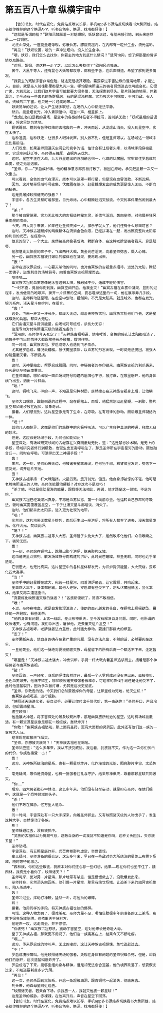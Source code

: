 # 第五百八十章 纵横宇宙中
        【告知书友，时代在变化，免费站点难以长存，手机app多书源站点切换看书大势所趋，站长给你推荐的这个换源APP，听书音色多、换源、找书都好使！】
       “这就是所谓的船？”欧阳风鼓胀着一对蛤蟆眼，妖妖曾说过，有船来接引她，到头来居然是……一口铜棺。
       龙虎山深处，一座能量塔浮现，弥漫仙雾，朦胧而超凡，在内部有一粒长生金，流光溢彩。
       “再见！”妖妖说罢，嗖的一声冲进塔内，没入长生金中。
       “喂，妖妖，我们怎么去找你，你要去的地方到底什么情况？”楚风询问，想了解那里的情详情以及路径。
       “对啊，姐姐，你这样一走了之，以后怎么去找你？”欧阳风也喊道。
       黄牛、大黑牛等人，还有昆仑大妖等都叹息，都有些不舍，在后面喊道，希望了解到更多情况。
       “我要去的残破宇宙非常危险，路途更是极其艰险，需要穿过宇宙边缘的混沌地带，才能进入。目前，就是圣人前往那里都是九死一生，哪怕是映照诸天的强者贸然进去也可能会死。它很广袤，大到无边，比我们这片宇宙可能都要大很多倍，无法探索到尽头。那片残破的地带，伴着混沌，至今还有一些古老的族群栖居，有的是混沌神魔，实力强大不可揣度，不可力敌。有人说，残破的古宇宙，也只是一片过渡地带……”
       妖妖简单的述说，让人产生诸多联想，在场的人心中都无法平静。
       然后，能量塔发光，冲入青铜馆中，哐当一声，棺盖扣上。
       “龙虎山依旧是我的道场，星空中的各族的降临者不得擅闯，否则杀无赦！”妖妖最后的话语传来，将这里划为禁地。
       铜锈斑驳、镌刻有各种纹络的古棺轰的一声，冲天而起，从龙虎山消失，投入到星空中，实在太快了。
       这种速度，这种跃迁，让很多人眼神发直，别人做不到，但是圣师可以，在场域这一领域中走到最前沿。
       人们叹息，如果圣师跟通天虫洞公司竞争的话，估计会有让后者头疼，以场域手段穿梭星空，实现空间跃迁等，圣师得天独厚，占据先天优势。
       这时，星空中正在大战，九大行星透出的涟漪融合归一，化成的伏魔圈，牢牢锁住罗启成的血雾，使之无法逃散。
       “圣师，你……”罗启成长啸，他的精神意志都要被打散了，被困在原地，承受赶星鞭一次又一次重击。
       可以看到，金色的血气在湮灭，原本可以笼罩一颗行星，但是现在血雾消散，不断瓦解。
       因为，这片地带场域符号密集，伏魔圈在缩小，赶星鞭爆发出的威势更是惊人无匹，不断向他抽去。
       这是要屠掉映照诸天的强者？！
       宇宙中，各方生灵都盯着那里，目光烁烁，心中翻腾起滔天骇浪，今天的事件果然闹到最大了！
       “杀！”
       那个被白雾笼罩、实力无比强大的古祖级神秘生灵，杀伐气滔滔，轰向圣师，对他展开狂风暴雨般的攻击。
       今天，四大高手来袭，如果还让圣师灭掉一人，那乐子就大了，他们还有什么颜面可言？
       这时，天神族古祖断掉的两截躯体在流淌金色血液，已经拼凑在一起，发出照亮整片太阳系的刺目的光芒，在痊愈中。
       他真的怒了，一个大意，居然被圣师偷袭成功，劈断身体，在这种老牌至强者看来，算是耻辱。
       他那堪比太阳般的眸子中，飞出两杆大戟，黄金光芒滔天，向着圣师劈去，慑人心魄。
       另一边，幽冥族古祖被打爆后的躯体也在凝聚，要再现出来。
       “轰！”
       圣师在进攻罗启成，一心要灭杀他的同时，也对幽冥族的古祖重点招待，远处的太阳，腾起一面镜子，迸发刺目的场域符号，向着幽冥族古祖照耀而去。
       哧哧哧……
       幽冥族古祖的血雾等像是冰雪遇到太阳，被融掉不少，造成不轻的伤害。
       “一时不查，竟被你伤到我，幽冥空间开启，给我全灭！”幽冥古祖在血雾中凝聚，显形的过程中，发出低沉的咆哮声，撕开一片漆黑的空间，要吞噬掉这里的一切，他在展示非凡手段。
       这时，圣师挥动赶星鞭，在虚空中划动，猛然间，不光是太阳系，就是域外，也都在发光，银河系内，诸天星斗在排列，在组合。
       “轰！”
       远处，飞来一杆又一杆长矛，都庞大无边，向着天神族古祖、幽冥族古祖他们飞去，这是星体级数的兵器，都巨大无边。
       它们由诸天星斗提供能量，由场域符号组成，杀伤力无穷！
       这是专为对付映照诸天级的强者准备的！
       “没用的，圣师你今天死定了！”天神族古祖喝道，他咆哮着，金色的瞳孔让太阳都暗淡了，他眸子中飞出的两杆大戟跟那些长矛碰撞，铿锵作响。
       同一时间，幽冥族古祖、罗启成等人也遇到飞矛攻杀。
       尤其是罗启成，情况最糟糕，被伏魔圈禁锢，以血雾的形态出现，一时间无法脱困，被强大的能量磨灭着，不断受损。
       轰！
       这时，天神掌拍出，帮罗启成脱困。同时，神秘强者的拳印砸来，幽冥族古祖的利爪袭来，终究是给圣师造成重创。
       在圣师面前，哪怕出现一面由场域符号构建的盾牌也不行，被打爆，在哪里崩开，他的身体横飞出去，洒出一片鲜血。
       “嗡！”
       这时，铜棺飞来，砰的一声，不知道是何种材质，居然撞击在天神族古祖身上后，让他横飞。
       圣师大口喘息，踉跄倒退的过程中，站在铜棺上，而后，他猛然划动赶星鞭，一刹那，整片星空都如潮汐般在起伏，景象奇异。
       接着，人们感觉到，这片星空像是有了生命，在呼吸，在有规律的脉动，而后跟圣师凝结为一体。
       “嗯？”
       其他几人都惊异，这像是他们的族群中的究极呼吸法，可以产生各种莫测的神通，释放无敌的妙术。
       但是，这应该是场域手段，为何也如能如此？
       星空深处，有场域研究领域的古老存在兴奋而激动无比，道：“这是禁忌妙术啊，是无上的手段，场域研究者修行到极致，也诞生出至高呼吸法了，那是圣师所在宇宙星河的脉动，跟他融合归一，同时在呼吸，可演绎出无上神通手段！”
       轰！
       果然，这一刻，圣师恐怖无边，他被诸天星辉淹没，在他抬手间，右臂那里发光，劈落下一道剑光，切开这片天地。
       当！
       天神族古祖手持一杆大戟阻挡，火星四溅，震开剑光，但是，他自身却被惊的不轻，他可是老牌映照诸天的人物，圣师怎能跟他硬撼？对方这次不是取巧！
       “杀了他，不过是借助星海的能量，跟我等无法相比，再说，他才踏足这一领域，不足为惧。”
       幽冥族古祖已经凝聚出真身，不再是血雾状态，第一个向前杀去，他运转自己族群的呼吸法，顿时幽冥雾霭覆盖星空，一下子让漫天星斗都暗淡、消失了。
       这时，他们都杀出太阳系，进入更为壮观的地带。
       “嗡！”
       突然间，这片地带无数星斗排列，而后衍生出一座洪炉，将所有人都吞了进去，漫天繁星发光，化作火光，焚烧此炉。
       “嗯？！”
       天神族古祖、幽冥族古祖等人大怒，圣师胆子未免太大了，居然敢炼化他们，众目睽睽之下，强势无匹。
       轰！
       下一刻，圣师站在铜棺上，跳脱出那个洪炉，脱离那片区域。
       这由诸天星斗排列、散发场域符号而构建的洪炉，此时光芒璀璨，神圣无暇，同时也近乎半透明。
       它很宏大，也无比真实，这片星空中的各种星体都发光，为洪炉提供能量，大火焚烧，要炼化四大高手。
       “当！”
       圣师手中的赶星鞭在放大，宛若一挂星河，向着洪炉砸去，让它震颤，共鸣起来。
       里面四大高手，身体都剧震，其他人还好，罗启成有些受不了，刚从伏魔圈脱困，显化本体，结果又再次遭遇重击。
       “真要炼化映照诸天级的强者？！”各族都傻眼了，简直不敢相信。
       “噗！”
       不过，圣师在咳血，就是白发都湿漉漉了，俊朗的面孔越发的苍白，在铜棺上摇摇欲坠，最终他一声轻叹，有些无奈。
       “他的身体有问题，上古一战后，差点形神俱灭，至今没有解决自身问题。同时，他所谓的映照诸天，也有问题，我们杀出去，屠掉他，更要覆灭这片星空！”
       天神族古祖咆哮，老牌强者法力盖世，此时猛力挣动，要撞开那巨大的炉盖。
       “走了！”
       圣师果断离去，他自身的确存在着严重的问题，没有办法久留，不然的话，必然要死在这里。
       一旦他死去，他们这一脉绝对要被彻底灭族，母星留下的所有后裔一个都活不下来，注定皆灭！
       “哪里走！”天神族古祖太强大，冲出洪炉，手持一杆大戟向着圣师追杀而去，接着是那个神秘强者与幽冥族古祖。
       “破！”
       圣师回首，一声轻叱，身后的炉体轰然炸开，最后一个人罗启成还没有冲出来，直接惨叫，金色血雾爆开，他痛不欲生，哪怕映照诸天级强者很难杀，可这样的攻伐手段还是让他受不了，此时他道基裂开，因为多次被打爆，尤其是这次更彻底。
       “圣师，你敢走的话，今天我们必然要毁掉你的母星，让那里成为死地，绝灭生机！”
       幽冥族古祖喝道，进行威胁。
       “映照诸天级进化者，妄自动手，必要让你付出千倍代价，第一击送你！”圣师开口，声音冷淡，但却震动星海。
       虚空映照！
       他施展大神通，将宇宙深处的景象映现出来，那是幽冥族所统治的星空，这时有场域被激活，有一颗资源星辰像是烟花一般绽放，轰然炸开！
       “你敢！”幽冥族古祖怒吼，那上面有圣药，更有大面积的灵药园，此外还有他们这一族的一支强大人马。
       结果现在直接灰飞烟灭。
       “圣师，你想被灭族吗？！”天神族古祖也在喝吼。
       圣师回应道：“这么多年来，我从不接受威胁。我活着，我族就不灭。作为这一次你们伏击的代价，你族也接受一击！”
       轰！
       远方，天神族所统治的星系，也有一颗星球炸开，化作璀璨的光焰，照亮那片宇宙，太恐怖了。
       毫无疑问，哪怕是资源星，也有一批强者驻扎与守护，结果形神俱灭，跟着那颗星球共同毁灭。
       “你……”
       后方，四大强者都心中悸动，这么多年来，他们没有轻举妄动，就是担心圣师，在他们眼中，这就是一个恐怖领域的头子。
       “杀！”
       他们不敢在威胁，亿万里大追杀。
       轰！
       同一时间，宇宙深处有一只大手探来，向着圣师抓去，又有映照诸天级的人物出手了，发生这种大事，自然惊动了各族。
       刷！
       圣师躲避过去，没有被抓中。
       “灵族的古祖你以为掩藏气息，遮蔽自身的一切我就不知道是你吗，这种关头阻我，灭你族五星！”
       圣师怒喝。
       宇宙深处，有五颗星辰炸开，光芒席卷那片虚空，举世皆惊。
       毫无疑问，圣师准备的很充足，这么多年来，早已在一些敌对势力所统治的星体上布置下场域，随时等待他激活。
       “西林族，你们这些叛徒，我原本对你们还心存一些幻想，结果……现在你们也坐不住了，魏西林，我真是小看你了，映照诸天？！”
       圣师呵斥，面对另一片星海，那片地带有杀意，但是慢慢敛去了，没敢爆发出来。
       圣师转身，突然调头向回杀，他引爆一片星空，那里有绝世场域，让追杀下来的幽冥古祖惨叫，陷入杀劫中。
       轰！
       圣师冲过去，挥动打神鞭，猛然一击，将他抽的爆碎。
       砰！
       接着，他用同样的手段，将天神族古祖也抽的爆碎。
       可惜，这种人物太强了，很难杀死，圣师力量不足，哪怕借助很多年前准备的无上杀场，布置下很多场域陷阱，也依旧灭不掉对方。
       他轻声一叹，远走而去，并不停留。
       “你该死！”幽冥族古祖怒吼，震动宇宙星空，这对他来说是奇耻大辱。
       至于天神族古祖，那就更不用说了，他们这一族高高在上，结果今天不断吃瘪。
       “啊……”
       远方，传来罗启成的惨叫声，无比的凄厉，这让天神族古祖惊悚，急忙追赶过去。
       “不！”
       罗启成凄惨嚎叫，他是映照诸天级的强者，凭现在身体有问题的圣师很难杀死，但是，却将他打的崩开，这次道基彻底炸开了。
       罗启成活了下来，能够重组肉身与精神，但是却无法愈合道基，他的境界跌落了，想要恢复过来，不知道要耗费多少光阴。
       “再见！”
       这一次，圣师杀回到太阳系，开启一条超级虫洞，跟青铜棺一起消失，彻底离去。
       到头来，他自母星附近远去。
       “映照诸天者，若亲自下场，杀我族一人，我就灭他族一颗星球！”
       这是圣师的威胁，赤裸裸，在他离开后，声音在星空下回荡。
       【告知书友，时代在变化，免费站点难以长存，手机app多书源站点切换看书大势所趋，站长给你推荐的这个换源APP，听书音色多、换源、找书都好使！】